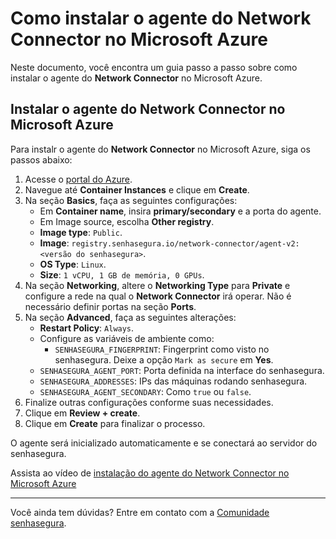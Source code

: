 # Como instalar o agente do Network Connector no Microsoft Azure

Neste documento, você encontra um guia passo a passo sobre como instalar o agente do **Network Connector** no Microsoft Azure. 

## Instalar o agente do Network Connector no Microsoft Azure

Para instalr o agente do **Network Connector** no Microsoft Azure, siga os passos abaixo:

1. Acesse o [portal do Azure](https://portal.azure.com).
1. Navegue até **Container Instances** e clique em **Create**.
1. Na seção **Basics**, faça as seguintes configurações:
	* Em **Container name**, insira **primary/secondary** e a porta do agente.
	* Em Image source, escolha **Other registry**.
	* **Image type**: `Public`.
	* **Image**: `registry.senhasegura.io/network-connector/agent-v2:<versão do senhasegura>`.
	* **OS Type**: `Linux`.
	* **Size**: `1 vCPU, 1 GB de memória, 0 GPUs`.
1. Na seção **Networking**, altere o **Networking Type** para **Private** e configure a rede na qual o **Network Connector** irá operar. Não é necessário definir portas na seção **Ports**.
1. Na seção **Advanced**, faça as seguintes alterações:
	* **Restart Policy**: `Always`.
	* Configure as variáveis de ambiente como:
    	* `SENHASEGURA_FINGERPRINT`: Fingerprint como visto no senhasegura. Deixe a opção `Mark as secure` em **Yes**.
  	* `SENHASEGURA_AGENT_PORT`: Porta definida na interface do senhasegura.
   	* `SENHASEGURA_ADDRESSES`: IPs das máquinas rodando senhasegura.
    * `SENHASEGURA_AGENT_SECONDARY`: Como `true` ou `false`.
1. Finalize outras configurações conforme suas necessidades.
1. Clique em **Review + create**.
1. Clique em **Create** para finalizar o processo.

O agente será inicializado automaticamente e se conectará ao servidor do senhasegura.

Assista ao vídeo de [instalação do agente do Network Connector no Microsoft Azure](https://www.youtube.com/watch?v=tDrtui_y4co)

---

Você ainda tem dúvidas? Entre em contato com a [Comunidade senhasegura](https://community.senhasegura.io/).